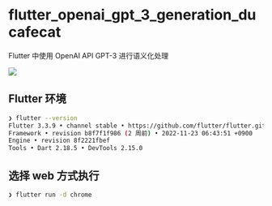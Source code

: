 # flutter_openai_gpt_3_generation_ducafecat

Flutter 中使用 OpenAI API GPT-3 进行语义化处理

![](https://ducafecat.oss-cn-beijing.aliyuncs.com/podcast/20221208133143.png)

## Flutter 环境

```sh
❯ flutter --version
Flutter 3.3.9 • channel stable • https://github.com/flutter/flutter.git
Framework • revision b8f7f1f986 (2 周前) • 2022-11-23 06:43:51 +0900
Engine • revision 8f2221fbef
Tools • Dart 2.18.5 • DevTools 2.15.0
```

## 选择 web 方式执行

```sh
❯ flutter run -d chrome
```
